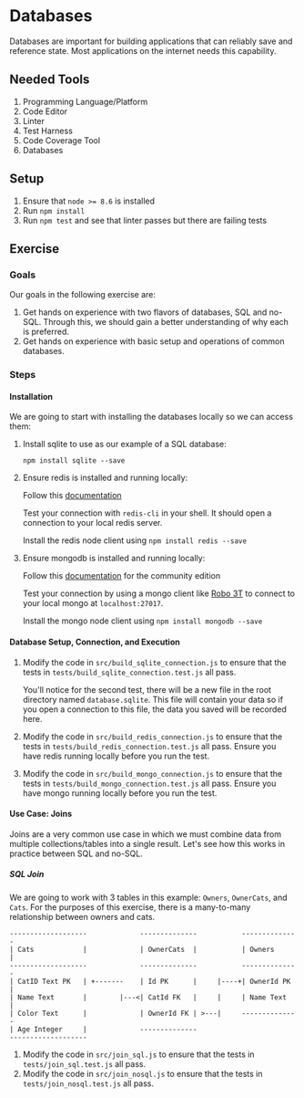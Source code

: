 # Databases

Databases are important for building applications that can reliably save and reference state. Most applications on the internet needs this capability.

## Needed Tools

1. Programming Language/Platform
2. Code Editor
3. Linter
4. Test Harness
5. Code Coverage Tool
6. Databases

## Setup

1. Ensure that `node >= 8.6` is installed
2. Run `npm install`
3. Run `npm test` and see that linter passes but there are failing tests

## Exercise

### Goals

Our goals in the following exercise are:

1. Get hands on experience with two flavors of databases, SQL and no-SQL. Through this, we should gain a better understanding of why each is preferred.
2. Get hands on experience with basic setup and operations of common databases.

### Steps

#### Installation

We are going to start with installing the databases locally so we can access them:

1. Install sqlite to use as our example of a SQL database:

    `npm install sqlite --save`

2. Ensure redis is installed and running locally:

    Follow this [documentation](https://redis.io/topics/quickstart)

    Test your connection with `redis-cli` in your shell. It should open a connection to your local redis server.

    Install the redis node client using `npm install redis --save`

3. Ensure mongodb is installed and running locally:

    Follow this [documentation](https://docs.mongodb.com/manual/installation/) for the community edition

    Test your connection by using a mongo client like [Robo 3T](https://robomongo.org/) to connect to your local mongo at `localhost:27017`.

    Install the mongo node client using `npm install mongodb --save`

#### Database Setup, Connection, and Execution

1. Modify the code in `src/build_sqlite_connection.js` to ensure that the tests in `tests/build_sqlite_connection.test.js` all pass.

    You'll notice for the second test, there will be a new file in the root directory named `database.sqlite`. This file will contain your data so if you open a connection to this file, the data you saved will be recorded here.

2. Modify the code in `src/build_redis_connection.js` to ensure that the tests in `tests/build_redis_connection.test.js` all pass. Ensure you have redis running locally before you run the test.

3. Modify the code in `src/build_mongo_connection.js` to ensure that the tests in `tests/build_mongo_connection.test.js` all pass. Ensure you have mongo running locally before you run the test.

#### Use Case: Joins

Joins are a very common use case in which we must combine data from multiple collections/tables into a single result. Let's see how this works in practice between SQL and no-SQL.

##### SQL Join

We are going to work with 3 tables in this example: `Owners`, `OwnerCats`, and `Cats`. For the purposes of this exercise, there is a many-to-many relationship between owners and cats.

```
-------------------             --------------           --------------
| Cats            |             | OwnerCats  |           | Owners     |
-------------------             --------------           --------------
| CatID Text PK   | +-------    | Id PK      |     |----+| OwnerId PK |
| Name Text       |        |---<| CatId FK   |     |     | Name Text  |
| Color Text      |             | OwnerId FK | >---|     --------------
| Age Integer     |             --------------
-------------------
```

1. Modify the code in `src/join_sql.js` to ensure that the tests in `tests/join_sql.test.js` all pass.
2. Modify the code in `src/join_nosql.js` to ensure that the tests in `tests/join_nosql.test.js` all pass.